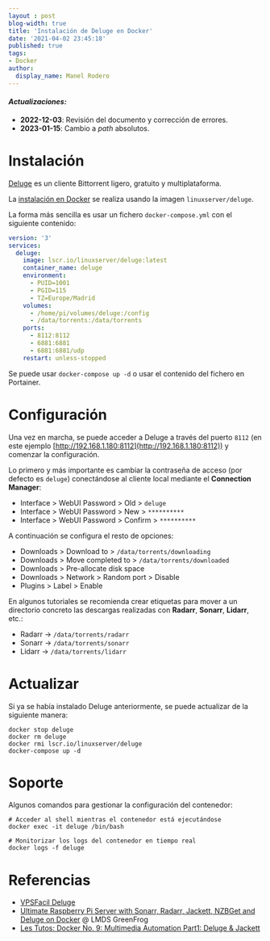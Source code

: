 ```yaml
---
layout : post
blog-width: true
title: 'Instalación de Deluge en Docker'
date: '2021-04-02 23:45:18'
published: true
tags:
- Docker
author:
  display_name: Manel Rodero
---
```


#### _**Actualizaciones**:_

* **2022-12-03**: Revisión del documento y corrección de errores.
* **2023-01-15**: Cambio a _path_ absolutos.

# Instalación

[Deluge](https://deluge-torrent.org/) es un cliente Bittorrent ligero, gratuito y multiplataforma.

La [instalación en Docker](https://hub.docker.com/r/linuxserver/deluge) se realiza usando la imagen `linuxserver/deluge`.

La forma más sencilla es usar un fichero `docker-compose.yml` con el siguiente contenido:

```yaml
version: '3'
services:
  deluge:
    image: lscr.io/linuxserver/deluge:latest
    container_name: deluge
    environment:
      - PUID=1001
      - PGID=115
      - TZ=Europe/Madrid
    volumes:
      - /home/pi/volumes/deluge:/config
      - /data/torrents:/data/torrents
    ports:
      - 8112:8112
      - 6881:6881
      - 6881:6881/udp
    restart: unless-stopped
```

Se puede usar `docker-compose up -d` o usar el contenido del fichero en Portainer.

# Configuración

Una vez en marcha, se puede acceder a Deluge a través del puerto `8112` (en este ejemplo [http://192.168.1.180:8112](http://192.168.1.180:8112)) y comenzar la configuración.

Lo primero y más importante es cambiar la contraseña de acceso (por defecto es `deluge`) conectándose al cliente local mediante el **Connection Manager**:

* Interface > WebUI Password > Old > `deluge`
* Interface > WebUI Password > New > `**********`
* Interface > WebUI Password > Confirm > `**********`

A continuación se configura el resto de opciones:

* Downloads > Download to > `/data/torrents/downloading`
* Downloads > Move completed to > `/data/torrents/downloaded`
* Downloads > Pre-allocate disk space
* Downloads > Network > Random port > Disable
* Plugins > Label > Enable

En algunos tutoriales se recomienda crear etiquetas para mover a un directorio concreto las descargas realizadas con **Radarr**, **Sonarr**, **Lidarr**, etc.:

* Radarr &rarr; `/data/torrents/radarr`
* Sonarr &rarr; `/data/torrents/sonarr`
* Lidarr &rarr; `/data/torrents/lidarr`

# Actualizar

Si ya se había instalado Deluge anteriormente, se puede actualizar de la siguiente manera:

```
docker stop deluge
docker rm deluge
docker rmi lscr.io/linuxserver/deluge
docker-compose up -d
```

# Soporte

Algunos comandos para gestionar la configuración del contenedor:

```
# Acceder al shell mientras el contenedor está ejecutándose
docker exec -it deluge /bin/bash

# Monitorizar los logs del contenedor en tiempo real
docker logs -f deluge
```

# Referencias

* [VPSFacil Deluge](https://vpsfacil.es/deluge/)
* [Ultimate Raspberry Pi Server with Sonarr, Radarr, Jackett, NZBGet and Deluge on Docker](https://www.youtube.com/watch?v=oLxsSQIqOMw) @ LMDS GreenFrog
* [Les Tutos: Docker No. 9: Multimedia Automation Part1: Deluge & Jackett](https://www.youtube.com/watch?v=Zrz5yJ1Ytv4)
